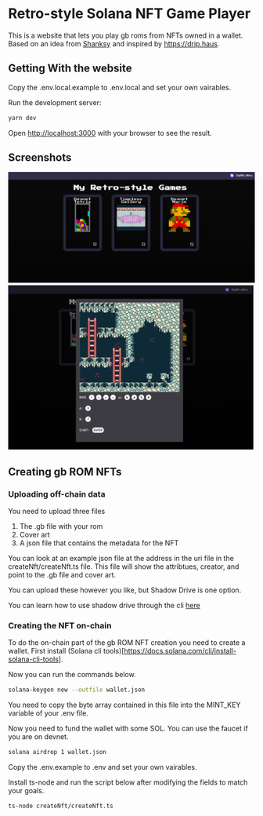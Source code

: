 # Retro-style Solana NFT Game Player

This is a website that lets you play gb roms from NFTs owned in a wallet. Based on an idea from [Shanksy](https://twitter.com/0xShanksy?s=20)
and inspired by https://drip.haus.

## Getting With the website 

Copy the .env.local.example to .env.local and set your own vairables.

Run the development server:

```bash
yarn dev
```

Open [http://localhost:3000](http://localhost:3000) with your browser to see the result.

## Screenshots

![Screenshot 1](./images/screen1.png)
![Screenshot 2](./images/screen2.png)

## Creating gb ROM NFTs

### Uploading off-chain data
You need to upload three files
1) The .gb file with your rom
2) Cover art
3) A json file that contains the metadata for the NFT

You can look at an example json file at the address in the uri file in the createNft/createNft.ts file. This file
will show the attribtues, creator, and point to the .gb file and cover art.

You can upload these however you like, but Shadow Drive is one option.

You can learn how to use shadow drive through the cli [here](https://github.com/GenesysGo/shadow-drive-cli)

### Creating the NFT on-chain

To do the on-chain part of the gb ROM NFT creation you need to create a wallet.
First install (Solana cli tools)[https://docs.solana.com/cli/install-solana-cli-tools].

Now you can run the commands below.

```bash
solana-keygen new --outfile wallet.json
```
You need to copy the byte array contained in this file into the MINT_KEY variable of your .env file.

Now you need to fund the wallet with some SOL. You can use the faucet if you are on devnet.

```bash
solana airdrop 1 wallet.json
```
Copy the .env.example to .env and set your own vairables.

Install ts-node and run the script below after modifying the fields to match your goals.

```bash
ts-node createNft/createNft.ts
```

